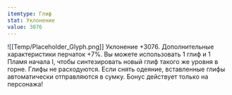 ```yaml
---
itemtype: Глиф
stat: Уклонение 
value: 3076
---
```

![[Temp/Placeholder_Glyph.png]]
Уклонение +3076. Дополнительные характеристики перчаток +7%. Вы можете использовать 1 глиф и 1 Пламя начала I, чтобы синтезировать новый глиф такого же уровня в горне. Глифы не расходуются. Если снять одеяние, вставленные глифы автоматически отправляются в сумку. Бонус действует только на персонажа!
